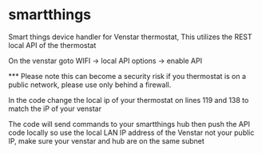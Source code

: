 # smartthings

Smart things device handler for Venstar thermostat, This utilizes the REST local API of the thermostat

On the venstar goto WIFI -> local API options -> enable API

*** Please note this can become a security risk if you thermostat is on a public network, please use only behind a firewall.

In the code change the local ip of your thermostat on lines 119 and 138 to match the iP of your venstar

The code will send commands to your smartthings hub then push the API code locally so use the local LAN IP address of the Venstar not your public IP, make sure your venstar and hub are on the same subnet
